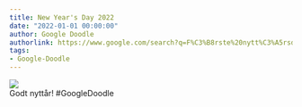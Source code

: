```yaml
---
title: New Year's Day 2022
date: "2022-01-01 00:00:00"
author: Google Doodle
authorlink: https://www.google.com/search?q=F%C3%B8rste%20nytt%C3%A5rsdag
tags:
- Google-Doodle
---
```

<img src="https://www.google.com/logos/doodles/2022/new-years-day-2022-6753651837109338-law.gif" referrerpolicy="no-referrer"><br>Godt nyttår! #GoogleDoodle